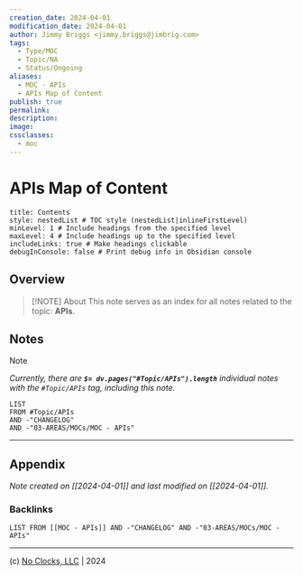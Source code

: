 ```yaml
---
creation_date: 2024-04-01
modification_date: 2024-04-01
author: Jimmy Briggs <jimmy.briggs@jimbrig.com>
tags:
  - Type/MOC
  - Topic/NA
  - Status/Ongoing
aliases:
  - MOC - APIs
  - APIs Map of Content
publish: true
permalink:
description:
image:
cssclasses:
  - moc
---
```


# APIs Map of Content

```table-of-contents
title: Contents 
style: nestedList # TOC style (nestedList|inlineFirstLevel)
minLevel: 1 # Include headings from the specified level
maxLevel: 4 # Include headings up to the specified level
includeLinks: true # Make headings clickable
debugInConsole: false # Print debug info in Obsidian console
```

## Overview

> [!NOTE] About
> This note serves as an index for all notes related to the topic: **APIs**.

## Notes

> [!NOTE]
> *Currently, there are **`$= dv.pages("#Topic/APIs").length`**  individual notes with the `#Topic/APIs` tag, including this note.*

```dataview
LIST
FROM #Topic/APIs
AND -"CHANGELOG"
AND -"03-AREAS/MOCs/MOC - APIs"
```

***

## Appendix

*Note created on [[2024-04-01]] and last modified on [[2024-04-01]].*

### Backlinks

```dataview
LIST FROM [[MOC - APIs]] AND -"CHANGELOG" AND -"03-AREAS/MOCs/MOC - APIs"
```

***

(c) [No Clocks, LLC](https://github.com/noclocks) | 2024